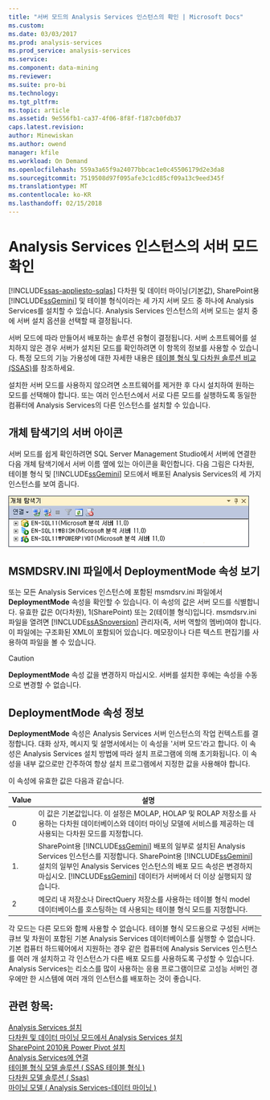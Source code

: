 ```yaml
---
title: "서버 모드의 Analysis Services 인스턴스의 확인 | Microsoft Docs"
ms.custom: 
ms.date: 03/03/2017
ms.prod: analysis-services
ms.prod_service: analysis-services
ms.service: 
ms.component: data-mining
ms.reviewer: 
ms.suite: pro-bi
ms.technology: 
ms.tgt_pltfrm: 
ms.topic: article
ms.assetid: 9e556fb1-ca37-4f06-8f8f-f187cb0fdb37
caps.latest.revision: 
author: Minewiskan
ms.author: owend
manager: kfile
ms.workload: On Demand
ms.openlocfilehash: 559a3a65f9a24077bbcac1e0c45506179d2e3da8
ms.sourcegitcommit: 7519508d97f095afe3c1cd85cf09a13c9eed345f
ms.translationtype: MT
ms.contentlocale: ko-KR
ms.lasthandoff: 02/15/2018
---
```

# <a name="determine-the-server-mode-of-an-analysis-services-instance"></a>Analysis Services 인스턴스의 서버 모드 확인
[!INCLUDE[ssas-appliesto-sqlas](../../includes/ssas-appliesto-sqlas.md)]
다차원 및 데이터 마이닝(기본값), SharePoint용 [!INCLUDE[ssGemini](../../includes/ssgemini-md.md)] 및 테이블 형식이라는 세 가지 서버 모드 중 하나에 Analysis Services를 설치할 수 있습니다. Analysis Services 인스턴스의 서버 모드는 설치 중에 서버 설치 옵션을 선택할 때 결정됩니다.  
  
 서버 모드에 따라 만들어서 배포하는 솔루션 유형이 결정됩니다. 서버 소프트웨어를 설치하지 않은 경우 서버가 설치된 모드를 확인하려면 이 항목의 정보를 사용할 수 있습니다. 특정 모드의 기능 가용성에 대한 자세한 내용은 [테이블 형식 및 다차원 솔루션 비교&#40;SSAS&#41;](../../analysis-services/comparing-tabular-and-multidimensional-solutions-ssas.md)를 참조하세요.  
  
 설치한 서버 모드를 사용하지 않으려면 소프트웨어를 제거한 후 다시 설치하여 원하는 모드를 선택해야 합니다. 또는 여러 인스턴스에서 서로 다른 모드를 실행하도록 동일한 컴퓨터에 Analysis Services의 다른 인스턴스를 설치할 수 있습니다.  
  
## <a name="server-icons-in-object-explorer"></a>개체 탐색기의 서버 아이콘  
 서버 모드를 쉽게 확인하려면 SQL Server Management Studio에서 서버에 연결한 다음 개체 탐색기에서 서버 이름 옆에 있는 아이콘을 확인합니다. 다음 그림은 다차원, 테이블 형식 및 [!INCLUDE[ssGemini](../../includes/ssgemini-md.md)] 모드에서 배포된 Analysis Services의 세 가지 인스턴스를 보여 줍니다.  
  
 ![개체 탐색기 아이콘 각 서버 모드에 대 한](../../analysis-services/instances/media/ssas-ssms-servermodes.gif "각 서버 모드에 대 한 개체 탐색기 아이콘")  
  
## <a name="viewing-deploymentmode-property-in-msmdsrvini-file"></a>MSMDSRV.INI 파일에서 DeploymentMode 속성 보기  
 또는 모든 Analysis Services 인스턴스에 포함된 msmdsrv.ini 파일에서 **DeploymentMode** 속성을 확인할 수 있습니다. 이 속성의 값은 서버 모드를 식별합니다. 유효한 값은 0(다차원), 1(SharePoint) 또는 2(테이블 형식)입니다. msmdsrv.ini 파일을 열려면 [!INCLUDE[ssASnoversion](../../includes/ssasnoversion-md.md)] 관리자(즉, 서버 역할의 멤버)여야 합니다. 이 파일에는 구조화된 XML이 포함되어 있습니다. 메모장이나 다른 텍스트 편집기를 사용하여 파일을 볼 수 있습니다.  
  
> [!CAUTION]  
>  **DeploymentMode** 속성 값을 변경하지 마십시오. 서버를 설치한 후에는 속성을 수동으로 변경할 수 없습니다.  
  
## <a name="about-the-deploymentmode-property"></a>DeploymentMode 속성 정보  
 **DeploymentMode** 속성은 Analysis Services 서버 인스턴스의 작업 컨텍스트를 결정합니다. 대화 상자, 메시지 및 설명서에서는 이 속성을 '서버 모드'라고 합니다. 이 속성은 Analysis Services 설치 방법에 따라 설치 프로그램에 의해 초기화됩니다. 이 속성을 내부 값으로만 간주하여 항상 설치 프로그램에서 지정한 값을 사용해야 합니다.  
  
 이 속성에 유효한 값은 다음과 같습니다.  
  
|Value|설명|  
|-----------|-----------------|  
|0|이 값은 기본값입니다. 이 설정은 MOLAP, HOLAP 및 ROLAP 저장소를 사용하는 다차원 데이터베이스와 데이터 마이닝 모델에 서비스를 제공하는 데 사용되는 다차원 모드를 지정합니다.|  
|1.|SharePoint용 [!INCLUDE[ssGemini](../../includes/ssgemini-md.md)] 배포의 일부로 설치된 Analysis Services 인스턴스를 지정합니다. SharePoint용 [!INCLUDE[ssGemini](../../includes/ssgemini-md.md)] 설치의 일부인 Analysis Services 인스턴스의 배포 모드 속성은 변경하지 마십시오. [!INCLUDE[ssGemini](../../includes/ssgemini-md.md)] 데이터가 서버에서 더 이상 실행되지 않습니다.|  
|2|메모리 내 저장소나 DirectQuery 저장소를 사용하는 테이블 형식 model 데이터베이스를 호스팅하는 데 사용되는 테이블 형식 모드를 지정합니다.|  
  
 각 모드는 다른 모드와 함께 사용할 수 없습니다. 테이블 형식 모드용으로 구성된 서버는 큐브 및 차원이 포함된 기본 Analysis Services 데이터베이스를 실행할 수 없습니다. 기본 컴퓨터 하드웨어에서 지원하는 경우 같은 컴퓨터에 Analysis Services 인스턴스를 여러 개 설치하고 각 인스턴스가 다른 배포 모드를 사용하도록 구성할 수 있습니다. Analysis Services는 리소스를 많이 사용하는 응용 프로그램이므로 고성능 서버인 경우에만 한 시스템에 여러 개의 인스턴스를 배포하는 것이 좋습니다.  
  
## <a name="see-also"></a>관련 항목:  
 [Analysis Services 설치](../../analysis-services/instances/install-windows/install-analysis-services.md)   
 [다차원 및 데이터 마이닝 모드에서 Analysis Services 설치](http://msdn.microsoft.com/library/8a1f33e8-2bd6-4fb8-bd46-c86f2a067f60)   
 [SharePoint 2010용 Power Pivot 설치](http://msdn.microsoft.com/en-us/8d47dde7-c941-4280-a934-e2fe3f9a938f)   
 [Analysis Services에 연결](../../analysis-services/instances/connect-to-analysis-services.md)   
 [테이블 형식 모델 솔루션 &#40; SSAS 테이블 형식 &#41;](../../analysis-services/tabular-models/tabular-model-solutions-ssas-tabular.md)   
 [다차원 모델 솔루션 &#40; Ssas&#41;](../../analysis-services/multidimensional-models/multidimensional-model-solutions-ssas.md)   
 [마이닝 모델 &#40; Analysis Services-데이터 마이닝 &#41;](../../analysis-services/data-mining/mining-models-analysis-services-data-mining.md)  
  
  
